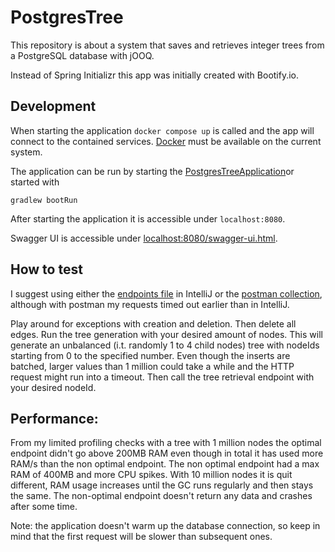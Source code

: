 # PostgresTree

This repository is about a system that saves and retrieves integer trees from a PostgreSQL database with jOOQ.

Instead of Spring Initializr this app was initially created with Bootify.io.

## Development

When starting the application `docker compose up` is called and the app will connect to the contained services.
[Docker](https://www.docker.com/get-started/) must be available on the current system.

The application can be run by starting
the [PostgresTreeApplication](src/main/kotlin/at/rspiegl/postgres_tree/PostgresTreeApplication.kt)or started with

```
gradlew bootRun
```

After starting the application it is accessible under `localhost:8080`.

Swagger UI is accessible under [localhost:8080/swagger-ui.html](http://localhost:8080/swagger-ui.html).

## How to test

I suggest using either the [endpoints file](endpoints.http) in IntelliJ or
the [postman collection](postman_collection.json), although with postman my requests timed out earlier than in IntelliJ.

Play around for exceptions with creation and deletion.
Then delete all edges.
Run the tree generation with your desired amount of nodes. This will generate an unbalanced (i.t. randomly 1 to 4 child
nodes) tree with nodeIds starting from 0 to the specified number. Even though the inserts are batched, larger values
than 1 million could take a while and the HTTP request might run into a timeout.
Then call the tree retrieval endpoint with your desired nodeId.

## Performance:

From my limited profiling checks with a tree with 1 million nodes the optimal endpoint didn't go above 200MB RAM even
though in total it has used more RAM/s than the non optimal endpoint. The non optimal endpoint had a max RAM of 400MB
and more CPU spikes. With 10 million nodes it is quit different, RAM usage increases until the GC runs regularly and
then stays the same. The non-optimal endpoint doesn't return any data and crashes after some time.

Note: the application doesn't warm up the database connection, so keep in mind that the first request will be slower
than subsequent ones.
